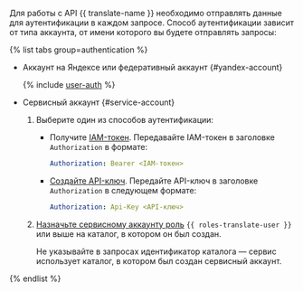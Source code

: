 Для работы с API {{ translate-name }} необходимо отправлять данные для аутентификации в каждом запросе. Способ аутентификации зависит от типа аккаунта, от имени которого вы будете отправлять запросы:

{% list tabs group=authentication %}

- Аккаунт на Яндексе или федеративный аккаунт {#yandex-account}
  
  {% include [user-auth](user-auth.md) %}
  
- Сервисный аккаунт {#service-account}

  1. Выберите один из способов аутентификации:
     * Получите [IAM-токен](../../iam/operations/iam-token/create-for-sa.md). Передавайте IAM-токен в заголовке `Authorization` в формате:
     
        ```yaml
        Authorization: Bearer <IAM-токен>
        ```

     * [Создайте API-ключ](../../iam/operations/authentication/manage-api-keys.md#create-api-key). Передайте API-ключ в заголовке `Authorization` в следующем формате:

        ```yaml
        Authorization: Api-Key <API-ключ>
        ```
  1. [Назначьте сервисному аккаунту роль](../../iam/operations/sa/assign-role-for-sa.md) `{{ roles-translate-user }}` или выше на каталог, в котором он был создан.

      Не указывайте в запросах идентификатор каталога — сервис использует каталог, в котором был создан сервисный аккаунт.
  
{% endlist %}

